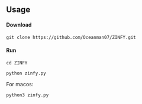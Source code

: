 
## Usage


#### Download

```
git clone https://github.com/Oceanman07/ZINFY.git
```

#### Run 
```
cd ZINFY
```

```
python zinfy.py
```
For macos:
```
python3 zinfy.py
```
